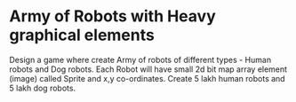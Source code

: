 # Army of Robots with Heavy graphical elements

Design a game where create Army of robots of different types - Human robots and Dog robots. Each Robot will have small 2d bit map array element (image) called Sprite and x,y co-ordinates. Create 5 lakh human robots and 5 lakh dog robots.
